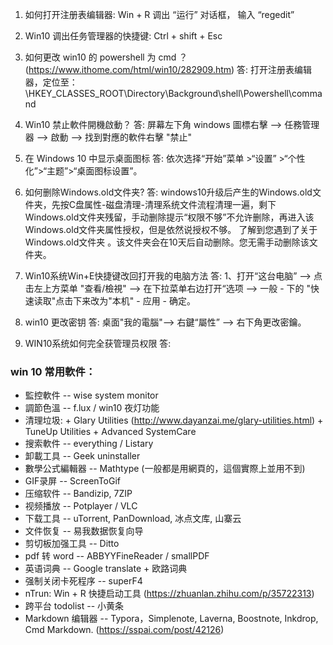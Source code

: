 
1. 如何打开注册表编辑器: Win + R 调出 “运行” 对话框， 输入 “regedit”

2. Win10 调出任务管理器的快捷键: Ctrl + shift + Esc

3. 如何更改 win10 的 powershell 为 cmd ？  <br/>
    (https://www.ithome.com/html/win10/282909.htm)
    答: 打开注册表编辑器，定位至： \HKEY_CLASSES_ROOT\Directory\Background\shell\Powershell\command

4. Win10 禁止軟件開機啟動？
    答: 屏幕左下角 windows 圖標右擊 --> 任務管理器 --> 啟動 --> 找到對應的軟件右擊 "禁止"

5. 在 Windows 10 中显示桌面图标
    答: 依次选择“开始”菜单  >“设置” >“个性化”>“主题”>“桌面图标设置”。

6. 如何删除Windows.old文件夹?
    答: windows10升级后产生的Windows.old文件夹，先按C盘属性-磁盘清理-清理系统文件流程清理一遍，剩下Windows.old文件夹残留，手动删除提示“权限不够”不允许删除，再进入该Windows.old文件夹属性授权，但是依然说授权不够。
   了解到您遇到了关于Windows.old文件夹 。该文件夹会在10天后自动删除。您无需手动删除该文件夹。

7. Win10系统Win+E快捷键改回打开我的电脑方法
    答: 1、打开“这台电脑”  --> 点击左上方菜单 "查看/檢視" --> 在下拉菜单右边打开“选项 --> 一般 - 下的 "快速读取"点击下来改为"本机" - 应用 - 确定。

8. win10 更改密钥
    答: 桌面"我的電腦"--> 右鍵“屬性” --> 右下角更改密鑰。

9. WIN10系统如何完全获管理员权限
    答:


### win 10 常用軟件：
  - 監控軟件 -- wise system monitor
  - 調節色溫 -- f.lux / win10 夜灯功能
  - 清理垃圾:
        + Glary Utilities (http://www.dayanzai.me/glary-utilities.html)
        + TuneUp Utilities
        + Advanced SystemCare
  - 搜索軟件 -- everything / Listary
  - 卸載工具 -- Geek uninstaller
  - 數學公式編輯器 -- Mathtype (一般都是用網頁的，這個實際上並用不到)
  - GIF录屏 -- ScreenToGif
  - 压缩软件 -- Bandizip, 7ZIP
  - 视频播放 -- Potplayer / VLC
  - 下载工具 -- uTorrent, PanDownload, 冰点文库, 山寨云
  - 文件恢复 -- 易我数据恢复向导
  - 剪切板加强工具 -- Ditto
  - pdf 转 word -- ABBYYFineReader / smallPDF
  - 英语词典 -- Google translate + 欧路词典
  - 强制关闭卡死程序 -- superF4
  - nTrun: Win + R 快捷启动工具 (https://zhuanlan.zhihu.com/p/35722313)
  - 跨平台 todolist -- 小黄条
  - Markdown 编辑器 -- Typora，Simplenote, Laverna, Boostnote, Inkdrop, Cmd Markdown. (https://sspai.com/post/42126)
